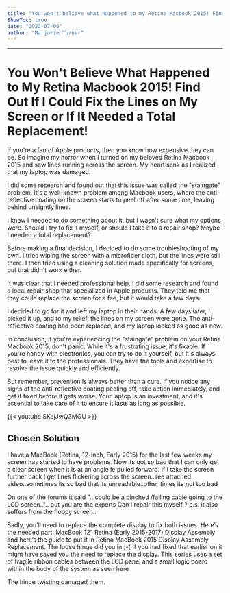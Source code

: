 ```yaml
---
title: "You won't believe what happened to my Retina Macbook 2015! Find out if I could fix the lines on my screen or if it needed a total replacement!"
ShowToc: true 
date: "2023-07-06"
author: "Marjorie Turner"
---
```

*****
# You Won't Believe What Happened to My Retina Macbook 2015! Find Out If I Could Fix the Lines on My Screen or If It Needed a Total Replacement!

If you're a fan of Apple products, then you know how expensive they can be. So imagine my horror when I turned on my beloved Retina Macbook 2015 and saw lines running across the screen. My heart sank as I realized that my laptop was damaged.

I did some research and found out that this issue was called the "staingate" problem. It's a well-known problem among Macbook users, where the anti-reflective coating on the screen starts to peel off after some time, leaving behind unsightly lines.

I knew I needed to do something about it, but I wasn't sure what my options were. Should I try to fix it myself, or should I take it to a repair shop? Maybe I needed a total replacement?

Before making a final decision, I decided to do some troubleshooting of my own. I tried wiping the screen with a microfiber cloth, but the lines were still there. I then tried using a cleaning solution made specifically for screens, but that didn't work either.

It was clear that I needed professional help. I did some research and found a local repair shop that specialized in Apple products. They told me that they could replace the screen for a fee, but it would take a few days.

I decided to go for it and left my laptop in their hands. A few days later, I picked it up, and to my relief, the lines on my screen were gone. The anti-reflective coating had been replaced, and my laptop looked as good as new.

In conclusion, if you're experiencing the "staingate" problem on your Retina Macbook 2015, don't panic. While it's a frustrating issue, it's fixable. If you're handy with electronics, you can try to do it yourself, but it's always best to leave it to the professionals. They have the tools and expertise to resolve the issue quickly and efficiently.

But remember, prevention is always better than a cure. If you notice any signs of the anti-reflective coating peeling off, take action immediately, and get it fixed before it gets worse. Your laptop is an investment, and it's essential to take care of it to ensure it lasts as long as possible.

{{< youtube SKejJwQ3MGU >}} 



## Chosen Solution
 I have a MacBook (Retina, 12-inch, Early 2015) for the last few weeks my screen has started to have problems. Now its got so bad that I can only get a clear screen when it is at an angle ie pulled forward. If I take the screen further back I get lines flickering across the screen..see attached video..sometimes its so bad that its unreadable..other times its not too bad

On one of the forums it said "...could be a pinched /failing cable going to the LCD screen..".. but you are the experts
Can I repair this myself ?
p.s. it also suffers from the floppy screen..

 Sadly, you’ll need to replace the complete display to fix both issues. Here’s the needed part: MacBook 12" Retina (Early 2015-2017) Display Assembly and here’s the guide to put it in Retina MacBook 2015 Display Assembly Replacement.
The loose hinge did you in ;-{ If you had fixed that earlier on it might have saved you the need to replace the display. This series uses a set of fragile ribbon cables between the LCD panel and a small logic board within the body of the system as seen here

The hinge twisting damaged them.




